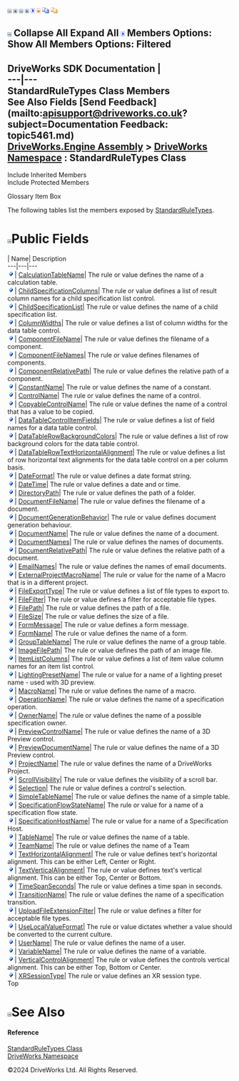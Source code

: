 ![](dotnetimages/collapse.gif) ![](dotnetimages/expand.gif) ![](dotnetimages/collapse.gif) ![](dotnetimages/expand.gif) ![](dotnetimages/drpdown.gif) ![](dotnetimages/drpdown_orange.gif) ![](dotnetimages/copycode.gif) ![](dotnetimages/copycodeHighlight.gif)

![](dotnetimages/collapse.gif) Collapse All Expand All ![](dotnetimages/drpdown.gif) Members Options: Show All  Members Options: Filtered   
---  
DriveWorks SDK Documentation  |   
---|---  
StandardRuleTypes Class Members   
See Also Fields [Send Feedback](mailto:apisupport@driveworks.co.uk?subject=Documentation Feedback: topic5461.md)  
[DriveWorks.Engine Assembly](topic2156.md) > [DriveWorks Namespace](topic2159.md) : StandardRuleTypes Class  
---  
  
Include Inherited Members    
Include Protected Members  


Glossary Item Box

The following tables list the members exposed by [StandardRuleTypes](topic5461.md).

# ![](dotnetimages/collapse.gif)Public Fields

| Name| Description  
---|---|---  
![Public Field](dotnetimages/publicField.gif)| [CalculationTableName](topic5467.md)| The rule or value defines the name of a calculation table.   
![Public Field](dotnetimages/publicField.gif)| [ChildSpecificationColumns](topic5468.md)| The rule or value defines a list of result column names for a child specification list control.   
![Public Field](dotnetimages/publicField.gif)| [ChildSpecificationList](topic5469.md)| The rule or value defines the name of a child specification list.   
![Public Field](dotnetimages/publicField.gif)| [ColumnWidths](topic5470.md)| The rule or value defines a list of column widths for the data table control.   
![Public Field](dotnetimages/publicField.gif)| [ComponentFileName](topic5471.md)| The rule or value defines the filename of a component.   
![Public Field](dotnetimages/publicField.gif)| [ComponentFileNames](topic5472.md)| The rule or value defines filenames of components.   
![Public Field](dotnetimages/publicField.gif)| [ComponentRelativePath](topic5473.md)| The rule or value defines the relative path of a component.   
![Public Field](dotnetimages/publicField.gif)| [ConstantName](topic5474.md)| The rule or value defines the name of a constant.   
![Public Field](dotnetimages/publicField.gif)| [ControlName](topic5475.md)| The rule or value defines the name of a control.   
![Public Field](dotnetimages/publicField.gif)| [CopyableControlName](topic5476.md)| The rule or value defines the name of a control that has a value to be copied.   
![Public Field](dotnetimages/publicField.gif)| [DataTableControlItemFields](topic5477.md)| The rule or value defines a list of field names for a data table control.   
![Public Field](dotnetimages/publicField.gif)| [DataTableRowBackgroundColors](topic5478.md)| The rule or value defines a list of row background colors for the data table control.   
![Public Field](dotnetimages/publicField.gif)| [DataTableRowTextHorizontalAlignment](topic5479.md)| The rule or value defines a list of row horizontal text alignments for the data table control on a per column basis.   
![Public Field](dotnetimages/publicField.gif)| [DateFormat](topic5480.md)| The rule or value defines a date format string.   
![Public Field](dotnetimages/publicField.gif)| [DateTime](topic5481.md)| The rule or value defines a date and or time.   
![Public Field](dotnetimages/publicField.gif)| [DirectoryPath](topic5482.md)| The rule or value defines the path of a folder.   
![Public Field](dotnetimages/publicField.gif)| [DocumentFileName](topic5483.md)| The rule or value defines the filename of a document.   
![Public Field](dotnetimages/publicField.gif)| [DocumentGenerationBehavior](topic5484.md)| The rule or value defines document generation behaviour.   
![Public Field](dotnetimages/publicField.gif)| [DocumentName](topic5485.md)| The rule or value defines the name of a document.   
![Public Field](dotnetimages/publicField.gif)| [DocumentNames](topic5486.md)| The rule or value defines the names of documents.   
![Public Field](dotnetimages/publicField.gif)| [DocumentRelativePath](topic5487.md)| The rule or value defines the relative path of a document.   
![Public Field](dotnetimages/publicField.gif)| [EmailNames](topic5488.md)| The rule or value defines the names of email documents.   
![Public Field](dotnetimages/publicField.gif)| [ExternalProjectMacroName](topic5489.md)| The rule or value for the name of a Macro that is in a different project.   
![Public Field](dotnetimages/publicField.gif)| [FileExportType](topic5490.md)| The rule or value defines a list of file types to export to.   
![Public Field](dotnetimages/publicField.gif)| [FileFilter](topic5491.md)| The rule or value defines a filter for acceptable file types.   
![Public Field](dotnetimages/publicField.gif)| [FilePath](topic5492.md)| The rule or value defines the path of a file.   
![Public Field](dotnetimages/publicField.gif)| [FileSize](topic5493.md)| The rule or value defines the size of a file.   
![Public Field](dotnetimages/publicField.gif)| [FormMessage](topic5494.md)| The rule or value defines a form message.   
![Public Field](dotnetimages/publicField.gif)| [FormName](topic5495.md)| The rule or value defines the name of a form.   
![Public Field](dotnetimages/publicField.gif)| [GroupTableName](topic5496.md)| The rule or value defines the name of a group table.   
![Public Field](dotnetimages/publicField.gif)| [ImageFilePath](topic5497.md)| The rule or value defines the path of an image file.   
![Public Field](dotnetimages/publicField.gif)| [ItemListColumns](topic5498.md)| The rule or value defines a list of item value column names for an item list control.   
![Public Field](dotnetimages/publicField.gif)| [LightingPresetName](topic5499.md)| The rule or value for a name of a lighting preset name - used with 3D preview.   
![Public Field](dotnetimages/publicField.gif)| [MacroName](topic5500.md)| The rule or value defines the name of a macro.   
![Public Field](dotnetimages/publicField.gif)| [OperationName](topic5501.md)| The rule or value defines the name of a specification operation.   
![Public Field](dotnetimages/publicField.gif)| [OwnerName](topic5502.md)| The rule or value defines the name of a possible specification owner.   
![Public Field](dotnetimages/publicField.gif)| [PreviewControlName](topic5503.md)| The rule or value defines the name of a 3D Preview control.   
![Public Field](dotnetimages/publicField.gif)| [PreviewDocumentName](topic5504.md)| The rule or value defines the name of a 3D Preview control.   
![Public Field](dotnetimages/publicField.gif)| [ProjectName](topic5505.md)| The rule or value defines the name of a DriveWorks Project.   
![Public Field](dotnetimages/publicField.gif)| [ScrollVisibility](topic5506.md)| The rule or value defines the visibility of a scroll bar.   
![Public Field](dotnetimages/publicField.gif)| [Selection](topic5507.md)| The rule or value defines a control's selection.   
![Public Field](dotnetimages/publicField.gif)| [SimpleTableName](topic5508.md)| The rule or value defines the name of a simple table.   
![Public Field](dotnetimages/publicField.gif)| [SpecificationFlowStateName](topic5509.md)| The rule or value for a name of a specification flow state.   
![Public Field](dotnetimages/publicField.gif)| [SpecificationHostName](topic5510.md)| The rule or value for a name of a Specification Host.   
![Public Field](dotnetimages/publicField.gif)| [TableName](topic5511.md)| The rule or value defines the name of a table.   
![Public Field](dotnetimages/publicField.gif)| [TeamName](topic5512.md)| The rule or value defines the name of a Team   
![Public Field](dotnetimages/publicField.gif)| [TextHorizontalAlignment](topic5513.md)| The rule or value defines text's horizontal alignment. This can be either Left, Center or Right.   
![Public Field](dotnetimages/publicField.gif)| [TextVerticalAlignment](topic5514.md)| The rule or value defines text's vertical alignment. This can be either Top, Center or Bottom.   
![Public Field](dotnetimages/publicField.gif)| [TimeSpanSeconds](topic5515.md)| The rule or value defines a time span in seconds.   
![Public Field](dotnetimages/publicField.gif)| [TransitionName](topic5516.md)| The rule or value defines the name of a specification transition.   
![Public Field](dotnetimages/publicField.gif)| [UploadFileExtensionFilter](topic5517.md)| The rule or value defines a filter for acceptable file types.   
![Public Field](dotnetimages/publicField.gif)| [UseLocalValueFormat](topic5518.md)| The rule or value dictates whether a value should be converted to the current culture.   
![Public Field](dotnetimages/publicField.gif)| [UserName](topic5519.md)| The rule or value defines the name of a user.   
![Public Field](dotnetimages/publicField.gif)| [VariableName](topic5520.md)| The rule or value defines the name of a variable.   
![Public Field](dotnetimages/publicField.gif)| [VerticalControlAlignment](topic5521.md)| The rule or value defines the controls vertical alignment. This can be either Top, Bottom or Center.   
![Public Field](dotnetimages/publicField.gif)| [XRSessionType](topic5522.md)| The rule or value defines an XR session type.   
Top

# ![](dotnetimages/collapse.gif)See Also

#### Reference

[StandardRuleTypes Class](topic5461.md)   
[DriveWorks Namespace](topic2159.md)

©2024 DriveWorks Ltd. All Rights Reserved.

